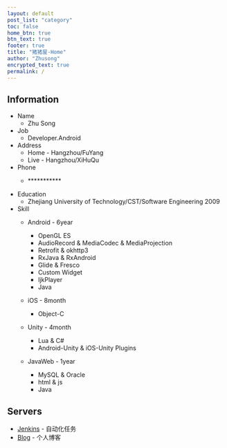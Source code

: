 ```yaml
---
layout: default
post_list: "category"
toc: false
home_btn: true
btn_text: true
footer: true
title: "猪猪屋-Home"
author: "Zhusong"
encrypted_text: true
permalink: /
---
```


## Information
* Name 
	* Zhu Song
* Job
	* Developer.Android
* Address
	* Home - Hangzhou/FuYang
	* Live - Hangzhou/XiHuQu	
* Phone
	* <p class="encrypted" id="A62fkfFGPDxgCQUIjpHrBQf0yAMhScO9HNlxjxsy+UjnmmNg==">***********</p>
* Education
	* Zhejiang University of Technology/CST/Software Engineering 2009
* Skill
	* Android - 6year
		* OpenGL ES
		* AudioRecord & MediaCodec & MediaProjection
		* Retrofit & okhttp3
		* RxJava & RxAndroid
		* Glide & Fresco
		* Custom Widget
		* IjkPlayer
		* Java

	* iOS - 8month
		* Object-C

	* Unity - 4month
		* Lua & C#
		* Android-Unity & iOS-Unity Plugins
		
	* JavaWeb - 1year
		* MySQL & Oracle
		* html & js
		* Java


##  Servers
* <a href="http://jenkins.lasong.com.cn">Jenkins</a> - 自动化任务
* <a href="https://blog.lasong.com.cn">Blog</a> - 个人博客

